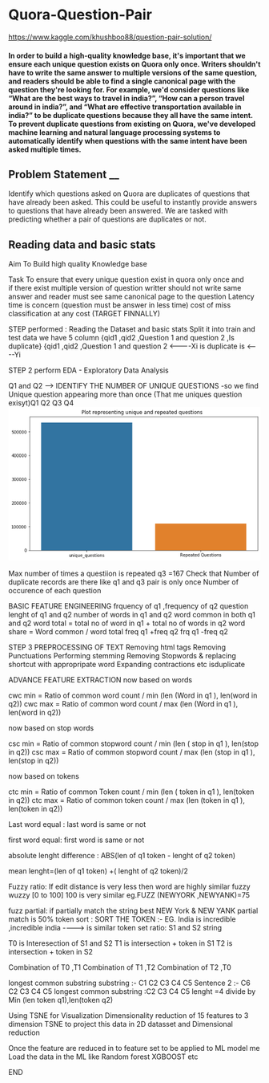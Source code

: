 # Quora-Question-Pair
https://www.kaggle.com/khushboo88/question-pair-solution/
#### **In order to build a high-quality knowledge base, it's important that we ensure each unique question exists on Quora only once. Writers shouldn't have to write the same answer to multiple versions of the same question, and readers should be able to find a single canonical page with the question they're looking for. For example, we'd consider questions like “What are the best ways to travel in india?”, “How can a person travel around in india?”, and “What are effective transportation available in india?” to be duplicate questions because they all have the same intent. To prevent duplicate questions from existing on Quora, we've developed machine learning and natural language processing systems to automatically identify when questions with the same intent have been asked multiple times.** 

## Problem Statement __

Identify which questions asked on Quora are duplicates of questions that have already been asked. This could be useful to instantly provide answers to questions that have already been answered. We are tasked with predicting whether a pair of questions are duplicates or not.

## Reading data and basic stats
Aim To Build high quality Knowledge base
 
Task To ensure that every unique question exist in quora only once and  
if there exist multiple version of question 
writter should not write same answer and 
reader must see same canonical page to the question 
Latency time is concern (question must be answer in less time)
cost of miss classification at any cost (TARGET FINNALLY)

STEP performed : Reading the Dataset and basic stats Split it into train
 and test data 
we have 5 column {qid1 ,qid2 ,Question 1 and question 2 ,Is duplicate}
{qid1 ,qid2 ,Question 1 and question 2 <----Xi
is duplicate is <----Yi

STEP 2 perform EDA - Exploratory Data Analysis

Q1 and Q2 --> IDENTIFY THE NUMBER OF UNIQUE QUESTIONS -so we find Unique question appearing more than once (That me uniques question exisyt)Q1 Q2 Q3 Q4
<img src = "download.png">

  Max  number of times a questiion is repeated   q3 =167
Check that Number of duplicate records are there like q1 and q3 pair is only once
Number of occurence of each question 

 BASIC FEATURE ENGINEERING 
frquency of q1 ,frequency of q2
question lenght of q1 and q2
number of words in q1 and q2 
word common in both q1 and q2
word total = total no of word in q1 + total no of words in q2 
word share = Word common / word total
freq q1 +freq q2
frq q1 -freq q2

STEP 3 PREPROCESSING OF TEXT
Removing html tags
Removing Punctuations
Performing stemming
Removing Stopwords & replacing shortcut with appropripate word
Expanding contractions etc
isduplicate 

ADVANCE FEATURE EXTRACTION
now based on words

cwc min = Ratio of common word count / min (len (Word in q1 ), len(word in q2))
cwc max = Ratio of common word count / max (len (Word in q1 ), len(word in q2))

now based on stop words 

csc min = Ratio of common stopword count / min (len ( stop in q1 ), len(stop  in q2))
csc max = Ratio of common stopword count / max (len (stop  in q1 ), len(stop  in q2))

now based on tokens

ctc min = Ratio of common Token count / min (len ( token in q1 ), len(token  in q2))
ctc max = Ratio of common token count / max (len (token  in q1 ), len(token  in q2))


Last word equal : last word is same or not

first word equal: first word is same or not 

absolute lenght difference : ABS(len of q1 token - lenght of q2 token)

mean lenght=(len of q1 token) +( lenght of q2 token)/2

Fuzzy ratio: If edit distance is very less then word are highly similar fuzzy wuzzy [0 to 100] 100 is very similar eg.FUZZ (NEWYORK ,NEWYANK)=75

fuzz partial:  if partially match the string best NEW York & NEW  YANK  partial match is 50%
token sort :  SORT THE TOKEN  :- EG.  India is incredible ,incredible india      ----> is similar 
token set ratio: S1 and S2 string  

T0 is  Interesection of S1 and S2 
T1 is  intersection  +  token in S1 
T2 is  intersection  +  token in S2

Combination of T0 ,T1
Combination of T1 ,T2
Combination of T2 ,T0


longest common substring
substring :- C1 C2 C3 C4 C5 
Sentence 2 :- C6 C2 C3 C4 C5 
longest common substring :C2 C3 C4 C5 
lenght =4 divide by Min (len token q1),len(token q2)



Using TSNE for Visualization  Dimensionality reduction of 15 features to 3 dimension 
TSNE to project this data in 2D datasset and Dimensional reduction 



Once the feature are reduced in to feature set to be applied to ML model 
 me Load the data in the ML like Random forest XGBOOST etc

END
 
